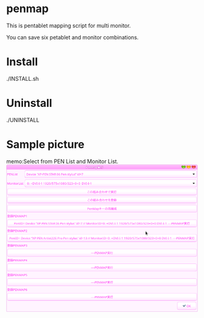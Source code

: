 # penmap
This is pentablet mapping script for multi monitor.

You can save six petablet and monitor combinations.

# Install
./INSTALL.sh

# Uninstall
./UNINSTALL

# Sample picture
memo:Select from PEN List and Monitor List. 
![Penmap](https://github.com/megamuteki/images/blob/master/penmap/penmap01.png)

